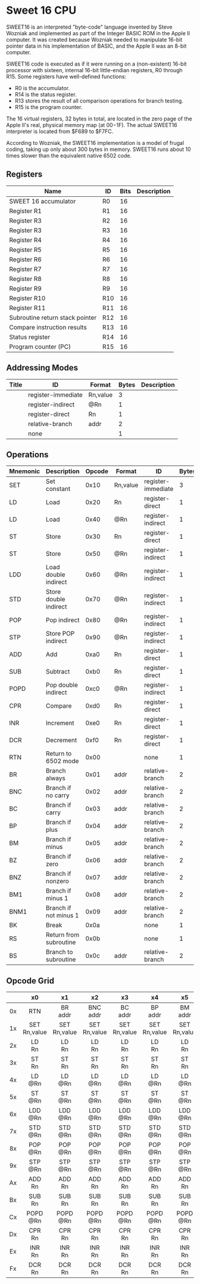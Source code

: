 # Sweet 16 CPU


SWEET16 is an interpreted &quot;byte-code&quot; language invented by Steve Wozniak and implemented
as part of the Integer BASIC ROM in the Apple II computer. It was created because Wozniak
needed to manipulate 16-bit pointer data in his implementation of BASIC, and the Apple II
was an 8-bit computer.

SWEET16 code is executed as if it were running on a (non-existent) 16-bit processor with
sixteen, internal 16-bit little-endian registers, R0 through R15. Some registers have
well-defined functions:

* R0 is the accumulator.
* R14 is the status register.
* R13 stores the result of all comparison operations for branch testing.
* R15 is the program counter.

The 16 virtual registers, 32 bytes in total, are located in the zero page of the
Apple II&#39;s real, physical memory map (at $00-$1F). The actual SWEET16 interpreter is
located from $F689 to $F7FC.

According to Wozniak, the SWEET16 implementation is a model of frugal coding, taking
up only about 300 bytes in memory. SWEET16 runs about 10 times slower than the equivalent
native 6502 code.



## Registers

| Name | ID | Bits | Description |
| --- | --- | --- | :--- |
| SWEET 16 accumulator | R0 | 16 |  |
| Register R1 | R1 | 16 |  |
| Register R3 | R2 | 16 |  |
| Register R3 | R3 | 16 |  |
| Register R4 | R4 | 16 |  |
| Register R5 | R5 | 16 |  |
| Register R6 | R6 | 16 |  |
| Register R7 | R7 | 16 |  |
| Register R8 | R8 | 16 |  |
| Register R9 | R9 | 16 |  |
| Register R10 | R10 | 16 |  |
| Register R11 | R11 | 16 |  |
| Subroutine return stack pointer | R12 | 16 |  |
| Compare instruction results | R13 | 16 |  |
| Status register | R14 | 16 |  |
| Program counter (PC) | R15 | 16 |  |

## Addressing Modes

| Title | ID | Format | Bytes | Description |
| --- | --- | --- | --- | --- |
|  | register-immediate | Rn,value | 3 |  |
|  | register-indirect | @Rn | 1 |  |
|  | register-direct | Rn | 1 |  |
|  | relative-branch | addr | 2 |  |
|  | none |  | 1 |  |

## Operations

| Mnemonic | Description | Opcode | Format | ID | Bytes |
| --- | --- | --- | --- | --- | --- |
| SET | Set constant | 0x10 | Rn,value | register-immediate | 3 |
| LD | Load | 0x20 | Rn | register-direct | 1 |
| LD | Load | 0x40 | @Rn | register-indirect | 1 |
| ST | Store | 0x30 | Rn | register-direct | 1 |
| ST | Store | 0x50 | @Rn | register-indirect | 1 |
| LDD | Load double indirect | 0x60 | @Rn | register-indirect | 1 |
| STD | Store double indirect | 0x70 | @Rn | register-indirect | 1 |
| POP | Pop indirect | 0x80 | @Rn | register-indirect | 1 |
| STP | Store POP indirect | 0x90 | @Rn | register-indirect | 1 |
| ADD | Add | 0xa0 | Rn | register-direct | 1 |
| SUB | Subtract | 0xb0 | Rn | register-direct | 1 |
| POPD | Pop double indirect | 0xc0 | @Rn | register-indirect | 1 |
| CPR | Compare | 0xd0 | Rn | register-direct | 1 |
| INR | Increment | 0xe0 | Rn | register-direct | 1 |
| DCR | Decrement | 0xf0 | Rn | register-direct | 1 |
| RTN | Return to 6502 mode | 0x00 |  | none | 1 |
| BR | Branch always | 0x01 | addr | relative-branch | 2 |
| BNC | Branch if no carry | 0x02 | addr | relative-branch | 2 |
| BC | Branch if carry | 0x03 | addr | relative-branch | 2 |
| BP | Branch if plus | 0x04 | addr | relative-branch | 2 |
| BM | Branch if minus | 0x05 | addr | relative-branch | 2 |
| BZ | Branch if zero | 0x06 | addr | relative-branch | 2 |
| BNZ | Branch if nonzero | 0x07 | addr | relative-branch | 2 |
| BM1 | Branch if minus 1 | 0x08 | addr | relative-branch | 2 |
| BNM1 | Branch if not minus 1 | 0x09 | addr | relative-branch | 2 |
| BK | Break | 0x0a |  | none | 1 |
| RS | Return from subroutine | 0x0b |  | none | 1 |
| BS | Branch to subroutine | 0x0c | addr | relative-branch | 2 |

## Opcode Grid

|   | x0 | x1 | x2 | x3 | x4 | x5 | x6 | x7 | x8 | x9 | xA | xB | xC | xD | xE | xF |
| :---: | :---: | :---: | :---: | :---: | :---: | :---: | :---: | :---: | :---: | :---: | :---: | :---: | :---: | :---: | :---: | :---: |
| 0x |  RTN<br/> |  BR<br/>addr |  BNC<br/>addr |  BC<br/>addr |  BP<br/>addr |  BM<br/>addr |  BZ<br/>addr |  BNZ<br/>addr |  BM1<br/>addr |  BNM1<br/>addr |  BK<br/> |  RS<br/> |  BS<br/>addr |  - |  - |  - | 
| 1x |  SET<br/>Rn,value |  SET<br/>Rn,value |  SET<br/>Rn,value |  SET<br/>Rn,value |  SET<br/>Rn,value |  SET<br/>Rn,value |  SET<br/>Rn,value |  SET<br/>Rn,value |  SET<br/>Rn,value |  SET<br/>Rn,value |  SET<br/>Rn,value |  SET<br/>Rn,value |  SET<br/>Rn,value |  SET<br/>Rn,value |  SET<br/>Rn,value |  SET<br/>Rn,value | 
| 2x |  LD<br/>Rn |  LD<br/>Rn |  LD<br/>Rn |  LD<br/>Rn |  LD<br/>Rn |  LD<br/>Rn |  LD<br/>Rn |  LD<br/>Rn |  LD<br/>Rn |  LD<br/>Rn |  LD<br/>Rn |  LD<br/>Rn |  LD<br/>Rn |  LD<br/>Rn |  LD<br/>Rn |  LD<br/>Rn | 
| 3x |  ST<br/>Rn |  ST<br/>Rn |  ST<br/>Rn |  ST<br/>Rn |  ST<br/>Rn |  ST<br/>Rn |  ST<br/>Rn |  ST<br/>Rn |  ST<br/>Rn |  ST<br/>Rn |  ST<br/>Rn |  ST<br/>Rn |  ST<br/>Rn |  ST<br/>Rn |  ST<br/>Rn |  ST<br/>Rn | 
| 4x |  LD<br/>@Rn |  LD<br/>@Rn |  LD<br/>@Rn |  LD<br/>@Rn |  LD<br/>@Rn |  LD<br/>@Rn |  LD<br/>@Rn |  LD<br/>@Rn |  LD<br/>@Rn |  LD<br/>@Rn |  LD<br/>@Rn |  LD<br/>@Rn |  LD<br/>@Rn |  LD<br/>@Rn |  LD<br/>@Rn |  LD<br/>@Rn | 
| 5x |  ST<br/>@Rn |  ST<br/>@Rn |  ST<br/>@Rn |  ST<br/>@Rn |  ST<br/>@Rn |  ST<br/>@Rn |  ST<br/>@Rn |  ST<br/>@Rn |  ST<br/>@Rn |  ST<br/>@Rn |  ST<br/>@Rn |  ST<br/>@Rn |  ST<br/>@Rn |  ST<br/>@Rn |  ST<br/>@Rn |  ST<br/>@Rn | 
| 6x |  LDD<br/>@Rn |  LDD<br/>@Rn |  LDD<br/>@Rn |  LDD<br/>@Rn |  LDD<br/>@Rn |  LDD<br/>@Rn |  LDD<br/>@Rn |  LDD<br/>@Rn |  LDD<br/>@Rn |  LDD<br/>@Rn |  LDD<br/>@Rn |  LDD<br/>@Rn |  LDD<br/>@Rn |  LDD<br/>@Rn |  LDD<br/>@Rn |  LDD<br/>@Rn | 
| 7x |  STD<br/>@Rn |  STD<br/>@Rn |  STD<br/>@Rn |  STD<br/>@Rn |  STD<br/>@Rn |  STD<br/>@Rn |  STD<br/>@Rn |  STD<br/>@Rn |  STD<br/>@Rn |  STD<br/>@Rn |  STD<br/>@Rn |  STD<br/>@Rn |  STD<br/>@Rn |  STD<br/>@Rn |  STD<br/>@Rn |  STD<br/>@Rn | 
| 8x |  POP<br/>@Rn |  POP<br/>@Rn |  POP<br/>@Rn |  POP<br/>@Rn |  POP<br/>@Rn |  POP<br/>@Rn |  POP<br/>@Rn |  POP<br/>@Rn |  POP<br/>@Rn |  POP<br/>@Rn |  POP<br/>@Rn |  POP<br/>@Rn |  POP<br/>@Rn |  POP<br/>@Rn |  POP<br/>@Rn |  POP<br/>@Rn | 
| 9x |  STP<br/>@Rn |  STP<br/>@Rn |  STP<br/>@Rn |  STP<br/>@Rn |  STP<br/>@Rn |  STP<br/>@Rn |  STP<br/>@Rn |  STP<br/>@Rn |  STP<br/>@Rn |  STP<br/>@Rn |  STP<br/>@Rn |  STP<br/>@Rn |  STP<br/>@Rn |  STP<br/>@Rn |  STP<br/>@Rn |  STP<br/>@Rn | 
| Ax |  ADD<br/>Rn |  ADD<br/>Rn |  ADD<br/>Rn |  ADD<br/>Rn |  ADD<br/>Rn |  ADD<br/>Rn |  ADD<br/>Rn |  ADD<br/>Rn |  ADD<br/>Rn |  ADD<br/>Rn |  ADD<br/>Rn |  ADD<br/>Rn |  ADD<br/>Rn |  ADD<br/>Rn |  ADD<br/>Rn |  ADD<br/>Rn | 
| Bx |  SUB<br/>Rn |  SUB<br/>Rn |  SUB<br/>Rn |  SUB<br/>Rn |  SUB<br/>Rn |  SUB<br/>Rn |  SUB<br/>Rn |  SUB<br/>Rn |  SUB<br/>Rn |  SUB<br/>Rn |  SUB<br/>Rn |  SUB<br/>Rn |  SUB<br/>Rn |  SUB<br/>Rn |  SUB<br/>Rn |  SUB<br/>Rn | 
| Cx |  POPD<br/>@Rn |  POPD<br/>@Rn |  POPD<br/>@Rn |  POPD<br/>@Rn |  POPD<br/>@Rn |  POPD<br/>@Rn |  POPD<br/>@Rn |  POPD<br/>@Rn |  POPD<br/>@Rn |  POPD<br/>@Rn |  POPD<br/>@Rn |  POPD<br/>@Rn |  POPD<br/>@Rn |  POPD<br/>@Rn |  POPD<br/>@Rn |  POPD<br/>@Rn | 
| Dx |  CPR<br/>Rn |  CPR<br/>Rn |  CPR<br/>Rn |  CPR<br/>Rn |  CPR<br/>Rn |  CPR<br/>Rn |  CPR<br/>Rn |  CPR<br/>Rn |  CPR<br/>Rn |  CPR<br/>Rn |  CPR<br/>Rn |  CPR<br/>Rn |  CPR<br/>Rn |  CPR<br/>Rn |  CPR<br/>Rn |  CPR<br/>Rn | 
| Ex |  INR<br/>Rn |  INR<br/>Rn |  INR<br/>Rn |  INR<br/>Rn |  INR<br/>Rn |  INR<br/>Rn |  INR<br/>Rn |  INR<br/>Rn |  INR<br/>Rn |  INR<br/>Rn |  INR<br/>Rn |  INR<br/>Rn |  INR<br/>Rn |  INR<br/>Rn |  INR<br/>Rn |  INR<br/>Rn | 
| Fx |  DCR<br/>Rn |  DCR<br/>Rn |  DCR<br/>Rn |  DCR<br/>Rn |  DCR<br/>Rn |  DCR<br/>Rn |  DCR<br/>Rn |  DCR<br/>Rn |  DCR<br/>Rn |  DCR<br/>Rn |  DCR<br/>Rn |  DCR<br/>Rn |  DCR<br/>Rn |  DCR<br/>Rn |  DCR<br/>Rn |  DCR<br/>Rn | 
